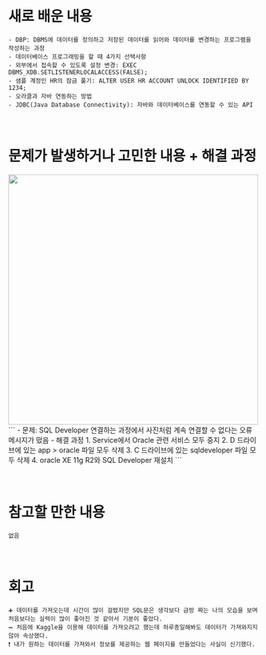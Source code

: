 # 새로 배운 내용
```
- DBP: DBMS에 데이터를 정의하고 저장된 데이터를 읽어와 데이터를 변경하는 프로그램을 작성하는 과정
- 데이터베이스 프로그래밍을 할 때 4가지 선택사항
- 외부에서 접속할 수 있도록 설정 변경: EXEC DBMS_XDB.SETLISTENERLOCALACCESS(FALSE);
- 샘플 계정인 HR의 잠금 풀기: ALTER USER HR ACCOUNT UNLOCK IDENTIFIED BY 1234;
- 오라클과 자바 연동하는 방법
- JDBC(Java Database Connectivity): 자바와 데이터베이스를 연동할 수 있는 API
```
　
 
# 문제가 발생하거나 고민한 내용 + 해결 과정
<img src="https://user-images.githubusercontent.com/53859836/98463783-4b62a600-2201-11eb-90b3-5e3da67dbd98.PNG" width=500>
```
- 문제: SQL Developer 연결하는 과정에서 사진처럼 계속 연결할 수 없다는 오류 메시지가 떴음
- 해결 과정
1. Service에서 Oracle 관련 서비스 모두 중지
2. D 드라이브에 있는 app > oracle 파일 모두 삭제
3. C 드라이브에 있는 sqldeveloper 파일 모두 삭제
4. oracle XE 11g R2와 SQL Developer 재설치
```

　
　
 
# 참고할 만한 내용
```
없음
```


　
　
 　

# 회고
```
➕ 데이터를 가져오는데 시간이 많이 걸렸지만 SQL문은 생각보다 금방 짜는 나의 모습을 보며 처음보다는 실력이 많이 좋아진 것 같아서 기분이 좋았다. 
➖ 처음에 Kaggle을 이용해 데이터를 가져오려고 했는데 하루종일해봐도 데이터가 가져와지지 않아 속상했다.
❗ 내가 원하는 데이터를 가져와서 정보를 제공하는 웹 페이지를 만들었다는 사실이 신기했다.
```

